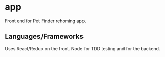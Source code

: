 # app
Front end for Pet Finder rehoming app.

## Languages/Frameworks
Uses React/Redux on the front. Node for TDD testing and for the backend.
